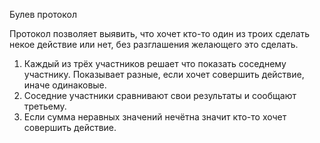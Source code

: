 Булев протокол

Протокол позволяет выявить, что хочет кто-то один из троих сделать некое действие
или нет, без разглашения желающего это сделать.

1) Каждый из трёх участников решает что показать соседнему участнику.
   Показывает разные, если хочет совершить действие, иначе одинаковые.
2) Соседние участники сравнивают свои результаты и сообщают третьему.
3) Если сумма неравных значений нечётна значит кто-то хочет совершить действие.
